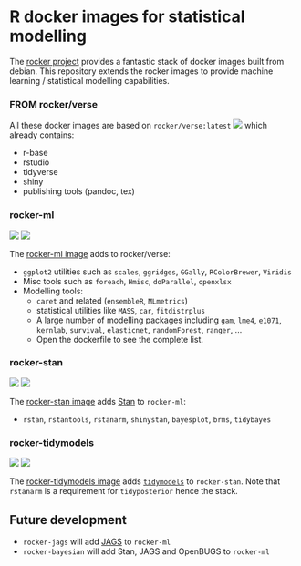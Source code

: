 # R docker images for statistical modelling

The [rocker project](https://github.com/rocker-org/rocker) provides a fantastic stack of docker images built from debian. 
This repository extends the rocker images to provide machine learning / statistical modelling capabilities.

### FROM rocker/verse

All these docker images are based on `rocker/verse:latest` [![](https://images.microbadger.com/badges/image/rocker/verse.svg)](https://microbadger.com/images/rocker/verse "Get your own image badge on microbadger.com") which already contains:
- r-base
- rstudio
- tidyverse
- shiny
- publishing tools (pandoc, tex)

### rocker-ml 

[![](https://images.microbadger.com/badges/version/asachet/rocker-ml.svg)](https://microbadger.com/images/asachet/rocker-ml "Get your own version badge on microbadger.com") [![](https://images.microbadger.com/badges/image/asachet/rocker-ml.svg)](https://microbadger.com/images/asachet/rocker-ml "Get your own image badge on microbadger.com")

The [rocker-ml image](https://hub.docker.com/r/asachet/rocker-ml) adds to rocker/verse:
  - `ggplot2` utilities such as `scales`, `ggridges`, `GGally`, `RColorBrewer`, `Viridis`
  - Misc tools such as `foreach`, `Hmisc`, `doParallel`, `openxlsx`
  - Modelling tools:
    * `caret` and related (`ensembleR`, `MLmetrics`)
    * statistical utilities like `MASS`, `car`, `fitdistrplus`
    * A large number of modelling packages including `gam`, `lme4`, `e1071`, `kernlab`, `survival`, `elasticnet`, `randomForest`, `ranger`, ...
    * Open the dockerfile to see the complete list.

### rocker-stan

[![](https://images.microbadger.com/badges/version/asachet/rocker-stan.svg)](https://microbadger.com/images/asachet/rocker-stan "Get your own version badge on microbadger.com") [![](https://images.microbadger.com/badges/image/asachet/rocker-stan.svg)](https://microbadger.com/images/asachet/rocker-stan "Get your own image badge on microbadger.com")

The [rocker-stan image](https://hub.docker.com/r/asachet/rocker-stan) adds [Stan](https://mc-stan.org/) to `rocker-ml`:
  - `rstan`, `rstantools`, `rstanarm`, `shinystan`, `bayesplot`, `brms`, `tidybayes`

### rocker-tidymodels

[![](https://images.microbadger.com/badges/version/asachet/rocker-tidymodels.svg)](https://microbadger.com/images/asachet/rocker-tidymodels "Get your own version badge on microbadger.com") [![](https://images.microbadger.com/badges/image/asachet/rocker-tidymodels.svg)](https://microbadger.com/images/asachet/rocker-tidymodels "Get your own image badge on microbadger.com")

The [rocker-tidymodels image](https://hub.docker.com/r/asachet/rocker-tidymodels) adds [`tidymodels`](https://github.com/tidymodels/tidymodels) to `rocker-stan`. 
Note that `rstanarm` is a requirement for `tidyposterior` hence the stack.

## Future development

* `rocker-jags` will add [JAGS](http://mcmc-jags.sourceforge.net/) to `rocker-ml`
* `rocker-bayesian` will add Stan, JAGS and OpenBUGS to `rocker-ml`
